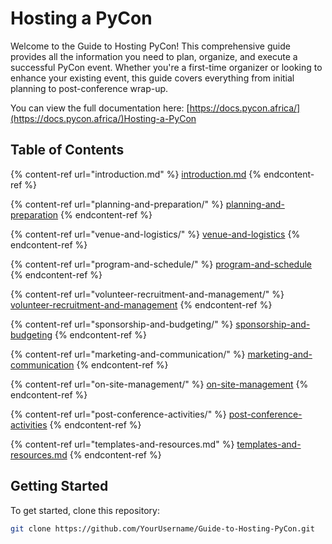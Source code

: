 # Hosting a PyCon

Welcome to the Guide to Hosting PyCon! This comprehensive guide provides all the information you need to plan, organize, and execute a successful PyCon event. Whether you're a first-time organizer or looking to enhance your existing event, this guide covers everything from initial planning to post-conference wrap-up.

You can view the full documentation here: [https://docs.pycon.africa/](https://docs.pycon.africa/)Hosting-a-PyCon

## Table of Contents

{% content-ref url="introduction.md" %}
[introduction.md](introduction.md)
{% endcontent-ref %}

{% content-ref url="planning-and-preparation/" %}
[planning-and-preparation](planning-and-preparation/)
{% endcontent-ref %}

{% content-ref url="venue-and-logistics/" %}
[venue-and-logistics](venue-and-logistics/)
{% endcontent-ref %}

{% content-ref url="program-and-schedule/" %}
[program-and-schedule](program-and-schedule/)
{% endcontent-ref %}

{% content-ref url="volunteer-recruitment-and-management/" %}
[volunteer-recruitment-and-management](volunteer-recruitment-and-management/)
{% endcontent-ref %}

{% content-ref url="sponsorship-and-budgeting/" %}
[sponsorship-and-budgeting](sponsorship-and-budgeting/)
{% endcontent-ref %}

{% content-ref url="marketing-and-communication/" %}
[marketing-and-communication](marketing-and-communication/)
{% endcontent-ref %}

{% content-ref url="on-site-management/" %}
[on-site-management](on-site-management/)
{% endcontent-ref %}

{% content-ref url="post-conference-activities/" %}
[post-conference-activities](post-conference-activities/)
{% endcontent-ref %}

{% content-ref url="templates-and-resources.md" %}
[templates-and-resources.md](templates-and-resources.md)
{% endcontent-ref %}

## Getting Started

To get started, clone this repository:

```bash
git clone https://github.com/YourUsername/Guide-to-Hosting-PyCon.git



```
